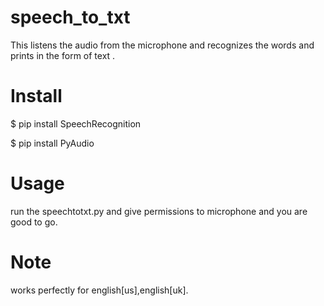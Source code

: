 # speech_to_txt
This listens the audio from the microphone and recognizes the words and prints in the form of text .
# Install
$ pip install SpeechRecognition

$ pip install PyAudio
# Usage
run the speechtotxt.py and give permissions to microphone and you are good to go.
# Note
works perfectly for english[us],english[uk].

